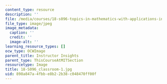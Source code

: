 ```yaml
---
content_type: resource
description: ''
file: /media/courses/18-s096-topics-in-mathematics-with-applications-in-finance-fall-2013/898a847a4fbbe8b22b38c048470ff00f_18-S096_classroom-1.jpg
file_type: image/jpeg
image_metadata:
  caption: ''
  credit: ''
  image-alt: ''
learning_resource_types: []
ocw_type: OCWImage
parent_title: Instructor Insights
parent_type: ThisCourseAtMITSection
resourcetype: Image
title: 18-S096_classroom-1.jpg
uid: 898a847a-4fbb-e8b2-2b38-c048470ff00f
---
```

